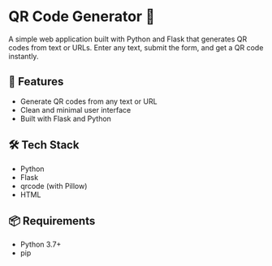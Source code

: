 # QR Code Generator 🔲

A simple web application built with Python and Flask that generates QR codes from text or URLs. Enter any text, submit the form, and get a QR code instantly.

## 🚀 Features

- Generate QR codes from any text or URL
- Clean and minimal user interface
- Built with Flask and Python

## 🛠️ Tech Stack

- Python
- Flask
- qrcode (with Pillow)
- HTML

## 📦 Requirements

- Python 3.7+
- pip
